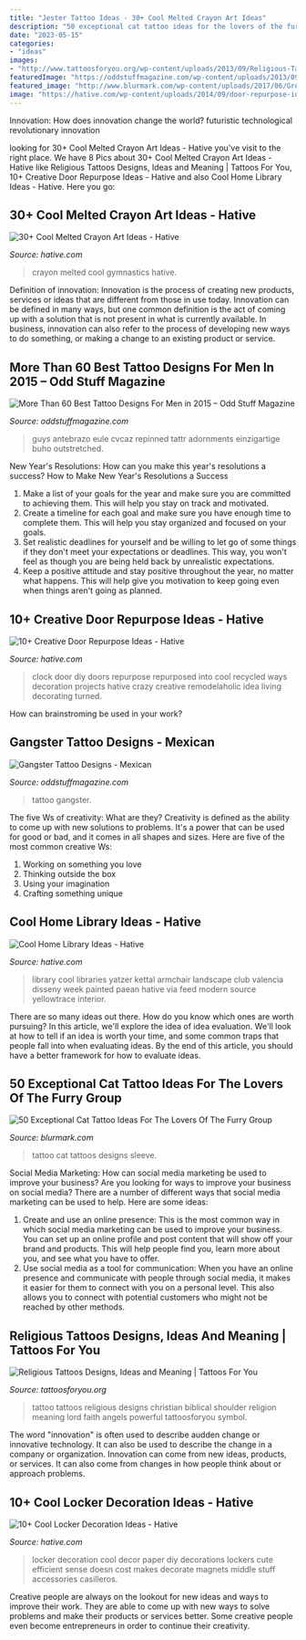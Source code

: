```yaml
---
title: "Jester Tattoo Ideas - 30+ Cool Melted Crayon Art Ideas"
description: "50 exceptional cat tattoo ideas for the lovers of the furry group"
date: "2023-05-15"
categories:
- "ideas"
images:
- "http://www.tattoosforyou.org/wp-content/uploads/2013/09/Religious-Tattoo-Designs-For-Men-764x1024.jpg"
featuredImage: "https://oddstuffmagazine.com/wp-content/uploads/2013/09/Best-tattoo-designs-for-Men-26-417x800.jpg"
featured_image: "http://www.blurmark.com/wp-content/uploads/2017/06/Great-Work-Black-Cat-Tattoo-On-Sleeve.jpg"
image: "https://hative.com/wp-content/uploads/2014/09/door-repurpose-ideas/4-old-door-clock.jpg"
---
```



Innovation: How does innovation change the world?
futuristic 
technological 
revolutionary
innovation

	

		
looking for 30+ Cool Melted Crayon Art Ideas - Hative you've visit to the right place. We have 8 Pics about 30+ Cool Melted Crayon Art Ideas - Hative like Religious Tattoos Designs, Ideas and Meaning | Tattoos For You, 10+ Creative Door Repurpose Ideas - Hative and also Cool Home Library Ideas - Hative. Here you go:
		
    
## 30+ Cool Melted Crayon Art Ideas - Hative

<img loading=lazy src="https://hative.com/wp-content/uploads/2014/04/melted-crayon-art/10-gymnastics.jpg" onerror="this.onerror=null;this.src='https://tse2.mm.bing.net/th?id=OIP.znXxIh5UvBw51Ktxt235XgHaJ4&amp;pid=15.1';" alt="30+ Cool Melted Crayon Art Ideas - Hative">

_Source: hative.com_

>crayon melted cool gymnastics hative. 

	

Definition of innovation:
Innovation is the process of creating new products, services or ideas that are different from those in use today. Innovation can be defined in many ways, but one common definition is the act of coming up with a solution that is not present in what is currently available. In business, innovation can also refer to the process of developing new ways to do something, or making a change to an existing product or service.

    
## More Than 60 Best Tattoo Designs For Men In 2015 – Odd Stuff Magazine

<img loading=lazy src="https://oddstuffmagazine.com/wp-content/uploads/2013/09/Best-tattoo-designs-for-Men-26-417x800.jpg" onerror="this.onerror=null;this.src='https://tse3.mm.bing.net/th?id=OIP.qj1uyD_lW6vK1VY2SZ9xSwAAAA&amp;pid=15.1';" alt="More Than 60 Best Tattoo Designs For Men in 2015 – Odd Stuff Magazine">

_Source: oddstuffmagazine.com_

>guys antebrazo eule cvcaz repinned tattr adornments einzigartige buho outstretched. 

	

New Year's Resolutions: How can you make this year's resolutions a success?
How to Make New Year's Resolutions a Success
1. Make a list of your goals for the year and make sure you are committed to achieving them. This will help you stay on track and motivated.
2. Create a timeline for each goal and make sure you have enough time to complete them. This will help you stay organized and focused on your goals.
3. Set realistic deadlines for yourself and be willing to let go of some things if they don't meet your expectations or deadlines. This way, you won't feel as though you are being held back by unrealistic expectations.
4. Keep a positive attitude and stay positive throughout the year, no matter what happens. This will help give you motivation to keep going even when things aren't going as planned.

    
## 10+ Creative Door Repurpose Ideas - Hative

<img loading=lazy src="https://hative.com/wp-content/uploads/2014/09/door-repurpose-ideas/4-old-door-clock.jpg" onerror="this.onerror=null;this.src='https://tse4.mm.bing.net/th?id=OIP.l8XJkqLIEy1FkdOzlTPuMAHaOB&amp;pid=15.1';" alt="10+ Creative Door Repurpose Ideas - Hative">

_Source: hative.com_

>clock door diy doors repurpose repurposed into cool recycled ways decoration projects hative crazy creative remodelaholic idea living decorating turned. 

	

How can brainstroming be used in your work?
 

    
## Gangster Tattoo Designs - Mexican

<img loading=lazy src="https://oddstuffmagazine.com/wp-content/uploads/2013/09/Mexican-tattoo-designs-7-531x800.jpg" onerror="this.onerror=null;this.src='https://tse2.mm.bing.net/th?id=OIP.AeofST1O_Qt9iX7l5UfeMwHaLK&amp;pid=15.1';" alt="Gangster Tattoo Designs - Mexican">

_Source: oddstuffmagazine.com_

>tattoo gangster. 

	

The five Ws of creativity: What are they?
Creativity is defined as the ability to come up with new solutions to problems. It's a power that can be used for good or bad, and it comes in all shapes and sizes. Here are five of the most common creative Ws: 
1. Working on something you love 
2. Thinking outside the box 
3. Using your imagination 
4. Crafting something unique 

    
## Cool Home Library Ideas - Hative

<img loading=lazy src="https://hative.com/wp-content/uploads/2014/12/home-library-ideas/16-cool-home-library-ideas.jpg" onerror="this.onerror=null;this.src='https://tse3.mm.bing.net/th?id=OIP.n4QwcvHc3VaEXmYw6QBFIAHaLG&amp;pid=15.1';" alt="Cool Home Library Ideas - Hative">

_Source: hative.com_

>library cool libraries yatzer kettal armchair landscape club valencia disseny week painted paean hative via feed modern source yellowtrace interior. 

	

There are so many ideas out there. How do you know which ones are worth pursuing? In this article, we'll explore the idea of idea evaluation. We'll look at how to tell if an idea is worth your time, and some common traps that people fall into when evaluating ideas. By the end of this article, you should have a better framework for how to evaluate ideas.

    
## 50 Exceptional Cat Tattoo Ideas For The Lovers Of The Furry Group

<img loading=lazy src="http://www.blurmark.com/wp-content/uploads/2017/06/Great-Work-Black-Cat-Tattoo-On-Sleeve.jpg" onerror="this.onerror=null;this.src='https://tse2.mm.bing.net/th?id=OIP.ZLnrTvrpd5oUFh4-wddQkwHaJ3&amp;pid=15.1';" alt="50 Exceptional Cat Tattoo Ideas For The Lovers Of The Furry Group">

_Source: blurmark.com_

>tattoo cat tattoos designs sleeve. 

	

Social Media Marketing: How can social media marketing be used to improve your business?
Are you looking for ways to improve your business on social media? There are a number of different ways that social media marketing can be used to help. Here are some ideas: 
1. Create and use an online presence: This is the most common way in which social media marketing can be used to improve your business. You can set up an online profile and post content that will show off your brand and products. This will help people find you, learn more about you, and see what you have to offer. 
2. Use social media as a tool for communication: When you have an online presence and communicate with people through social media, it makes it easier for them to connect with you on a personal level. This also allows you to connect with potential customers who might not be reached by other methods. 

    
## Religious Tattoos Designs, Ideas And Meaning | Tattoos For You

<img loading=lazy src="http://www.tattoosforyou.org/wp-content/uploads/2013/09/Religious-Tattoo-Designs-For-Men-764x1024.jpg" onerror="this.onerror=null;this.src='https://tse4.mm.bing.net/th?id=OIP.xOn1c8wnxqDBKsMxuWXgvgHaJ7&amp;pid=15.1';" alt="Religious Tattoos Designs, Ideas and Meaning | Tattoos For You">

_Source: tattoosforyou.org_

>tattoo tattoos religious designs christian biblical shoulder religion meaning lord faith angels powerful tattoosforyou symbol. 

	

The word "innovation" is often used to describe audden change or innovative technology. It can also be used to describe the change in a company or organization. Innovation can come from new ideas, products, or services. It can also come from changes in how people think about or approach problems.

    
## 10+ Cool Locker Decoration Ideas - Hative

<img loading=lazy src="https://hative.com/wp-content/uploads/2014/05/locker-decoration/4-contact-paper-locker-decoration.jpg" onerror="this.onerror=null;this.src='https://tse2.mm.bing.net/th?id=OIP.OKAdD3z3iR9AekLOzqiHPQHaJ6&amp;pid=15.1';" alt="10+ Cool Locker Decoration Ideas - Hative">

_Source: hative.com_

>locker decoration cool decor paper diy decorations lockers cute efficient sense doesn cost makes decorate magnets middle stuff accessories casilleros. 

	

Creative people are always on the lookout for new ideas and ways to improve their work. They are able to come up with new ways to solve problems and make their products or services better. Some creative people even become entrepreneurs in order to continue their creativity.

